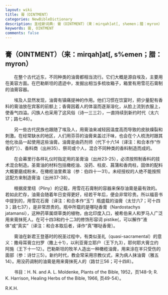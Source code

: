 ```yaml
---
layout: wiki
title: 膏（OINTMENT）
categories: NewBibleDictionary
description: 圣经新词典: 膏（OINTMENT）（来：mirqah]at[, s%emen；腊：myron）
keywords: 膏, OINTMENT
comments: false
---
```


## 膏（OINTMENT）（来：mirqah]at[, s%emen；腊：myron）

　　在整个古代近东，不同种类的油膏都相当流行。它们大概是源自埃及，主要用在美容方面。在巴勒斯坦的遗迹中，发掘出相当多梳妆箱子，箱里有用雪花石膏制的油膏容器。

　　埃及人显然发现，油膏有镇痛提神的作用。他们习惯在饮宴时，把少量配有香料的膏油放在宾客的前额上；香膏因着人的体温而逐渐溶化，从脸上流到衣服上，使香气四溢。闪族人也采用了这风俗（诗一三三2），一直持续到新约时代（太六17；路七46）。

　　另一些古代民族也跟随了埃及人，用膏油来减轻因温度高而导致的皮肤燥裂和刺激。在经常缺水的地区，人们用芬芬的油膏来盖过汗味，也会在个人梳洗时跟其他化妆品一起使用这些油膏。油膏是由药剂师（代下十六14〔译注：和合本作“作香的”〕）、香料商（出卅35）、祭司或个人，混合不同种类的香料制造而成的。

　　在会幕里行各样礼仪时指定用的圣膏油（出卅23-25），必须按照制香料的技术混合制造。圣膏油的材料包括橄榄油、没药、柱皮、菖蒲和香肉柱，固体的配料大概要磨成粉末，在橄榄油里煮溶（参：伯四十一31）。未经授权的人绝不能按照这配方来制造膏油（出卅37-38）。

　　根据皮里纽（Pliny）的记载，用雪花石膏制的容器来保存油膏是最有效的。若如此贮存，油膏会随着年日变得更好，经若干年后，便会非常珍贵。所以福音书中提到的，用雪花石膏〔译注：和合本作“玉”〕瓶盛载的油膏（太廿六7；可十四3；路七37），是非常昂贵的。瓶中所载的是哪哒香膏（Nardostachys jatamansi），这种药草属缬草类的植物，由北印度入口，被希伯来人和罗马人广泛用来膏抹死人。在可十四3和约十二3的修饰形容词 pistike{，可以解作“液体”或“真实”〔译注：和合本取后者，译作“真”哪哒香膏〕。

　　膏油在新君王登基时的祝圣过程中，有类似圣礼（quasi-sacramental）的意义：撒母耳膏立扫罗（撒上十1），以利亚膏立耶户（王下九3），耶何耶大膏立约阿施（王下十一12）。巴勒斯坦的牧羊人造出一种橄榄油膏，用来涂在羊只受伤的面部（参：诗廿三5）。新约时代，教会常采用宗教仪式，来为病人抹油膏（雅五14）。用没药调制的油膏是用来膏抹死人的（路廿三56；可十四8）。

　　书目：H. N. and A. L. Moldenke, Plants of the Bible, 1952，页148-9; R. K. Harrison, Healing Herbs of the Bible, 1966, 页49-54）。

R.K.H.








